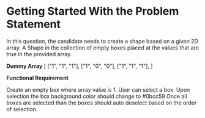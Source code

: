 # Getting Started With the Problem Statement 
In this question, the candidate needs to create a shape based on a given 2D array. A Shape in the collection of empty boxes placed at the values that are true in the provided array.

**Dummy Array**
[
["1", "1", "1"],
["1", "0", "0"],
["1", "1", "1"],
]

**Functional Requirement**

Create an empty box where array value is 1.
User can select a box. Upon selection the box background color should change to #0bcc59
Once all boxes are selected than the  boxes should auto deselect based on the order of selection.
